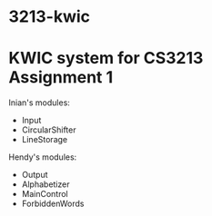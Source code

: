 3213-kwic
=========

KWIC system for CS3213 Assignment 1
=========

Inian's modules:
- Input
- CircularShifter
- LineStorage

Hendy's modules:
- Output
- Alphabetizer
- MainControl
- ForbiddenWords
